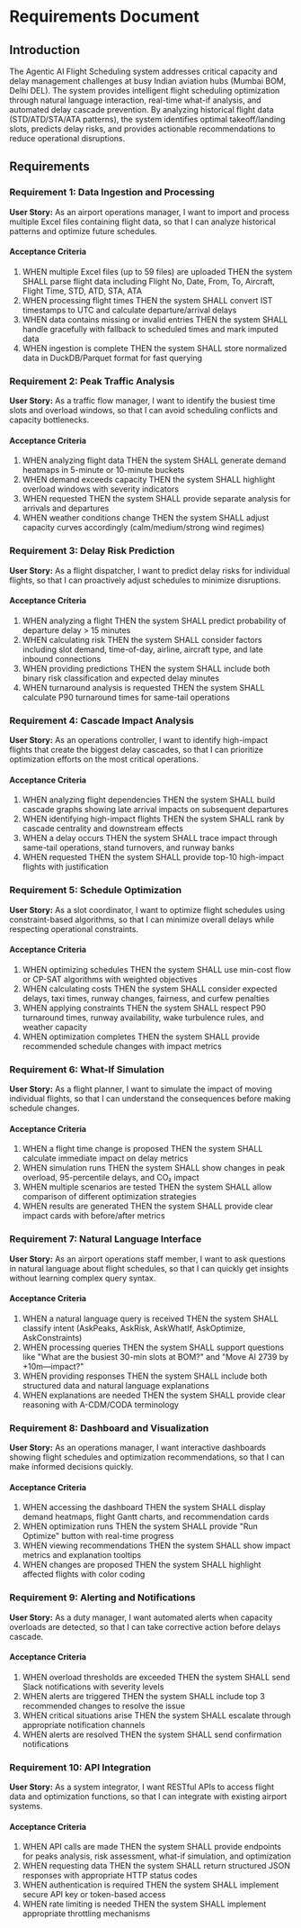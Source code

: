 # Requirements Document

## Introduction

The Agentic AI Flight Scheduling system addresses critical capacity and delay management challenges at busy Indian aviation hubs (Mumbai BOM, Delhi DEL). The system provides intelligent flight scheduling optimization through natural language interaction, real-time what-if analysis, and automated delay cascade prevention. By analyzing historical flight data (STD/ATD/STA/ATA patterns), the system identifies optimal takeoff/landing slots, predicts delay risks, and provides actionable recommendations to reduce operational disruptions.

## Requirements

### Requirement 1: Data Ingestion and Processing

**User Story:** As an airport operations manager, I want to import and process multiple Excel files containing flight data, so that I can analyze historical patterns and optimize future schedules.

#### Acceptance Criteria

1. WHEN multiple Excel files (up to 59 files) are uploaded THEN the system SHALL parse flight data including Flight No, Date, From, To, Aircraft, Flight Time, STD, ATD, STA, ATA
2. WHEN processing flight times THEN the system SHALL convert IST timestamps to UTC and calculate departure/arrival delays
3. WHEN data contains missing or invalid entries THEN the system SHALL handle gracefully with fallback to scheduled times and mark imputed data
4. WHEN ingestion is complete THEN the system SHALL store normalized data in DuckDB/Parquet format for fast querying

### Requirement 2: Peak Traffic Analysis

**User Story:** As a traffic flow manager, I want to identify the busiest time slots and overload windows, so that I can avoid scheduling conflicts and capacity bottlenecks.

#### Acceptance Criteria

1. WHEN analyzing flight data THEN the system SHALL generate demand heatmaps in 5-minute or 10-minute buckets
2. WHEN demand exceeds capacity THEN the system SHALL highlight overload windows with severity indicators
3. WHEN requested THEN the system SHALL provide separate analysis for arrivals and departures
4. WHEN weather conditions change THEN the system SHALL adjust capacity curves accordingly (calm/medium/strong wind regimes)

### Requirement 3: Delay Risk Prediction

**User Story:** As a flight dispatcher, I want to predict delay risks for individual flights, so that I can proactively adjust schedules to minimize disruptions.

#### Acceptance Criteria

1. WHEN analyzing a flight THEN the system SHALL predict probability of departure delay > 15 minutes
2. WHEN calculating risk THEN the system SHALL consider factors including slot demand, time-of-day, airline, aircraft type, and late inbound connections
3. WHEN providing predictions THEN the system SHALL include both binary risk classification and expected delay minutes
4. WHEN turnaround analysis is requested THEN the system SHALL calculate P90 turnaround times for same-tail operations

### Requirement 4: Cascade Impact Analysis

**User Story:** As an operations controller, I want to identify high-impact flights that create the biggest delay cascades, so that I can prioritize optimization efforts on the most critical operations.

#### Acceptance Criteria

1. WHEN analyzing flight dependencies THEN the system SHALL build cascade graphs showing late arrival impacts on subsequent departures
2. WHEN identifying high-impact flights THEN the system SHALL rank by cascade centrality and downstream effects
3. WHEN a delay occurs THEN the system SHALL trace impact through same-tail operations, stand turnovers, and runway banks
4. WHEN requested THEN the system SHALL provide top-10 high-impact flights with justification

### Requirement 5: Schedule Optimization

**User Story:** As a slot coordinator, I want to optimize flight schedules using constraint-based algorithms, so that I can minimize overall delays while respecting operational constraints.

#### Acceptance Criteria

1. WHEN optimizing schedules THEN the system SHALL use min-cost flow or CP-SAT algorithms with weighted objectives
2. WHEN calculating costs THEN the system SHALL consider expected delays, taxi times, runway changes, fairness, and curfew penalties
3. WHEN applying constraints THEN the system SHALL respect P90 turnaround times, runway availability, wake turbulence rules, and weather capacity
4. WHEN optimization completes THEN the system SHALL provide recommended schedule changes with impact metrics

### Requirement 6: What-If Simulation

**User Story:** As a flight planner, I want to simulate the impact of moving individual flights, so that I can understand the consequences before making schedule changes.

#### Acceptance Criteria

1. WHEN a flight time change is proposed THEN the system SHALL calculate immediate impact on delay metrics
2. WHEN simulation runs THEN the system SHALL show changes in peak overload, 95-percentile delays, and CO₂ impact
3. WHEN multiple scenarios are tested THEN the system SHALL allow comparison of different optimization strategies
4. WHEN results are generated THEN the system SHALL provide clear impact cards with before/after metrics

### Requirement 7: Natural Language Interface

**User Story:** As an airport operations staff member, I want to ask questions in natural language about flight schedules, so that I can quickly get insights without learning complex query syntax.

#### Acceptance Criteria

1. WHEN a natural language query is received THEN the system SHALL classify intent (AskPeaks, AskRisk, AskWhatIf, AskOptimize, AskConstraints)
2. WHEN processing queries THEN the system SHALL support questions like "What are the busiest 30-min slots at BOM?" and "Move AI 2739 by +10m—impact?"
3. WHEN providing responses THEN the system SHALL include both structured data and natural language explanations
4. WHEN explanations are needed THEN the system SHALL provide clear reasoning with A-CDM/CODA terminology

### Requirement 8: Dashboard and Visualization

**User Story:** As an operations manager, I want interactive dashboards showing flight schedules and optimization recommendations, so that I can make informed decisions quickly.

#### Acceptance Criteria

1. WHEN accessing the dashboard THEN the system SHALL display demand heatmaps, flight Gantt charts, and recommendation cards
2. WHEN optimization runs THEN the system SHALL provide "Run Optimize" button with real-time progress
3. WHEN viewing recommendations THEN the system SHALL show impact metrics and explanation tooltips
4. WHEN changes are proposed THEN the system SHALL highlight affected flights with color coding

### Requirement 9: Alerting and Notifications

**User Story:** As a duty manager, I want automated alerts when capacity overloads are detected, so that I can take corrective action before delays cascade.

#### Acceptance Criteria

1. WHEN overload thresholds are exceeded THEN the system SHALL send Slack notifications with severity levels
2. WHEN alerts are triggered THEN the system SHALL include top 3 recommended changes to resolve the issue
3. WHEN critical situations arise THEN the system SHALL escalate through appropriate notification channels
4. WHEN alerts are resolved THEN the system SHALL send confirmation notifications

### Requirement 10: API Integration

**User Story:** As a system integrator, I want RESTful APIs to access flight data and optimization functions, so that I can integrate with existing airport systems.

#### Acceptance Criteria

1. WHEN API calls are made THEN the system SHALL provide endpoints for peaks analysis, risk assessment, what-if simulation, and optimization
2. WHEN requesting data THEN the system SHALL return structured JSON responses with appropriate HTTP status codes
3. WHEN authentication is required THEN the system SHALL implement secure API key or token-based access
4. WHEN rate limiting is needed THEN the system SHALL implement appropriate throttling mechanisms